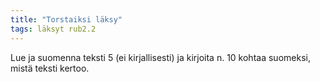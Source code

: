 ```yaml
---
title: "Torstaiksi läksy"
tags: läksyt rub2.2
---
```


Lue ja suomenna teksti 5 (ei kirjallisesti) ja kirjoita n. 10 kohtaa suomeksi, mistä teksti kertoo. 